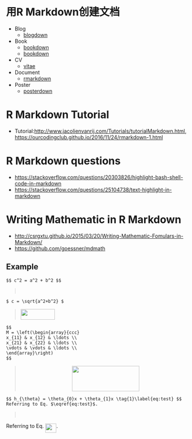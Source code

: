# 用R Markdown创建文档


+ Blog
    - [blogdown](https://github.com/rstudio/blogdown)
+ Book
    - [bookdown](https://github.com/rstudio/bookdown)
	- [bookdown](https://bookdown.org/yihui/bookdown/)
+ CV
    - [vitae](https://github.com/ropenscilabs/vitae)
+ Document
    - [rmarkdown](https://github.com/rstudio/rmarkdown)
+ Poster
    - [posterdown](https://github.com/brentthorne/posterdown) 

# R Markdown Tutorial
+ Tutorial:<http://www.jacolienvanrij.com/Tutorials/tutorialMarkdown.html>, <https://ourcodingclub.github.io/2016/11/24/rmarkdown-1.html>

# R Markdown questions
+ <https://stackoverflow.com/questions/20303826/highlight-bash-shell-code-in-markdown>
+ <https://stackoverflow.com/questions/25104738/text-highlight-in-markdown>

# Writing Mathematic in R Markdown 
+ <http://csrgxtu.github.io/2015/03/20/Writing-Mathematic-Fomulars-in-Markdown/>
+ <https://github.com/goessner/mdmath>
 ## Example
 ```
 $$ c^2 = a^2 + b^2 $$
 ```
 > <p align="center"><img src="/tex/7588eefc6e080bcc9f4f1cab40ece714.svg?invert_in_darkmode&sanitize=true" align=middle width=86.16804239999999pt height=15.572667pt/></p>
 
 ```
 $ c = \sqrt{a^2+b^2} $
 ```
 > <img src="/tex/30fa3f17e7c323c7585f3c6445b8624b.svg?invert_in_darkmode&sanitize=true" align=middle width=93.31412144999999pt height=28.712280299999996pt/>

 ```
 $$
 M = \left(\begin{array}{ccc}
 x_{11} & x_{12} & \ldots \\
 x_{21} & x_{22} & \ldots \\
 \vdots & \vdots & \ldots \\
 \end{array}\right)
 $$
 ```
 > <p align="center"><img src="/tex/9f79bddd902248f01cd901cf899a6230.svg?invert_in_darkmode&sanitize=true" align=middle width=183.5615364pt height=69.04177335pt/></p>

 ```
 $$ h_{\theta} = \theta_{0}x + \theta_{1}x \tag{1}\label{eq:test} $$
 Referring to Eq. $\eqref{eq:test}$.
 ```
 > <p align="center"><img src="/tex/e890b93fcc606de3d83b375f1ea6f682.svg?invert_in_darkmode&sanitize=true" align=middle width=404.0818518pt height=16.438356pt/></p>
 
 Referring to Eq. <img src="/tex/4b787ab623e8628ac80a613b7a736a1c.svg?invert_in_darkmode&sanitize=true" align=middle width=30.63921959999999pt height=24.65753399999998pt/>.


